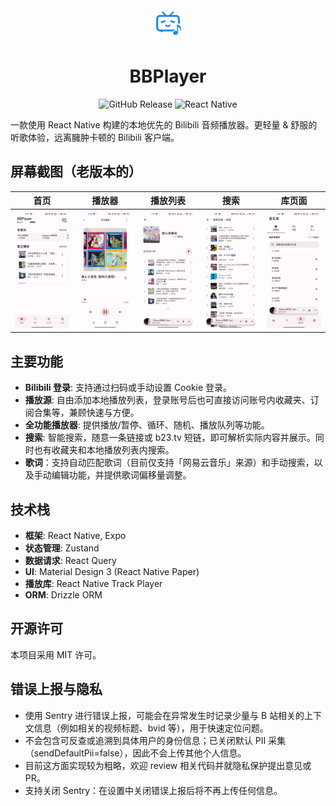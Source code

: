 <div align="center">
<img src="./assets/images/icon_large.png" alt="logo" width="50" />
<h1>BBPlayer</h1>

![GitHub Release](https://img.shields.io/github/v/release/yanyao2333/bbplayer)
![React Native](https://img.shields.io/badge/React%20Native-20232A?style=flat-square&logo=react&logoColor=sky)

</div>

一款使用 React Native 构建的本地优先的 Bilibili 音频播放器。更轻量 & 舒服的听歌体验，远离臃肿卡顿的 Bilibili 客户端。

## 屏幕截图（老版本的）

|                  首页                  |                   播放器                   |                    播放列表                    |                    搜索                    |                    库页面                    |
| :------------------------------------: | :----------------------------------------: | :--------------------------------------------: | :----------------------------------------: | :------------------------------------------: |
| ![home](./assets/screenshots/home.jpg) | ![player](./assets/screenshots/player.jpg) | ![playlist](./assets/screenshots/playlist.jpg) | ![search](./assets/screenshots/search.jpg) | ![library](./assets/screenshots/library.jpg) |

## 主要功能

- **Bilibili 登录**: 支持通过扫码或手动设置 Cookie 登录。
- **播放源**: 自由添加本地播放列表，登录账号后也可直接访问账号内收藏夹、订阅合集等，兼顾快速与方便。
- **全功能播放器**: 提供播放/暂停、循环、随机、播放队列等功能。
- **搜索**: 智能搜索，随意一条链接或 b23.tv 短链，即可解析实际内容并展示。同时也有收藏夹和本地播放列表内搜索。
- **歌词**：支持自动匹配歌词（目前仅支持「网易云音乐」来源）和手动搜索，以及手动编辑功能，并提供歌词偏移量调整。

## 技术栈

- **框架**: React Native, Expo
- **状态管理**: Zustand
- **数据请求**: React Query
- **UI**: Material Design 3 (React Native Paper)
- **播放库**: React Native Track Player
- **ORM**: Drizzle ORM

## 开源许可

本项目采用 MIT 许可。

## 错误上报与隐私

- 使用 Sentry 进行错误上报，可能会在异常发生时记录少量与 B 站相关的上下文信息（例如相关的视频标题、bvid 等），用于快速定位问题。
- 不会包含可反查或追溯到具体用户的身份信息；已关闭默认 PII 采集（sendDefaultPii=false），因此不会上传其他个人信息。
- 目前这方面实现较为粗略，欢迎 review 相关代码并就隐私保护提出意见或 PR。
- 支持关闭 Sentry：在设置中关闭错误上报后将不再上传任何信息。

